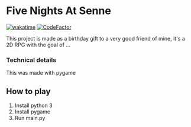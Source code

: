 # Five Nights At Senne
[![wakatime](https://wakatime.com/badge/user/0e68c2ac-c286-4030-b7f6-9b1d851938b5/project/68176efe-2e5c-4556-b9ec-85a42f40f704.svg)](https://wakatime.com/badge/user/0e68c2ac-c286-4030-b7f6-9b1d851938b5/project/68176efe-2e5c-4556-b9ec-85a42f40f704)
[![CodeFactor](https://www.codefactor.io/repository/github/shibaismyname/five-nights-at-senne-game/badge)](https://www.codefactor.io/repository/github/shibaismyname/five-nights-at-senne-game)

This project is made as a birthday gift to a very good friend of mine, it's a 2D RPG with the goal of ...

### Technical details

This was made with pygame

## How to play

1. Install python 3
2. Install pygame
3. Run main.py
